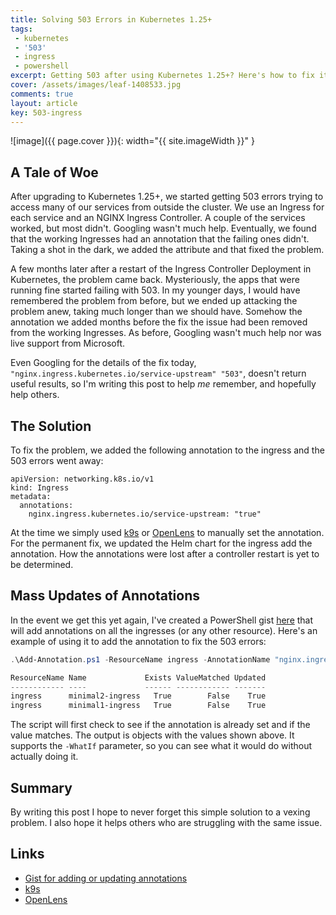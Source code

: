 ```yaml
---
title: Solving 503 Errors in Kubernetes 1.25+
tags:
 - kubernetes
 - '503'
 - ingress
 - powershell
excerpt: Getting 503 after using Kubernetes 1.25+? Here's how to fix it.
cover: /assets/images/leaf-1408533.jpg
comments: true
layout: article
key: 503-ingress
---
```


![image]({{ page.cover }}){: width="{{ site.imageWidth }}" }

## A Tale of Woe

After upgrading to Kubernetes 1.25+, we started getting 503 errors trying to access many of our services from outside the cluster. We use an Ingress for each service and an NGINX Ingress Controller. A couple of the services worked, but most didn't. Googling wasn't much help. Eventually, we found that the working Ingresses had an annotation that the failing ones didn't. Taking a shot in the dark, we added the attribute and that fixed the problem.

A few months later after a restart of the Ingress Controller Deployment in Kubernetes, the problem came back. Mysteriously, the apps that were running fine started failing with 503. In my younger days, I would have remembered the problem from before, but we ended up attacking the problem anew, taking much longer than we should have. Somehow the annotation we added months before the fix the issue had been removed from the working Ingresses. As before, Googling wasn't much help nor was live support from Microsoft.

Even Googling for the details of the fix today, `"nginx.ingress.kubernetes.io/service-upstream" "503"`, doesn't return useful results, so I'm writing this post to help *me* remember, and hopefully help others.

## The Solution

To fix the problem, we added the following annotation to the ingress and the 503 errors went away:

```text
apiVersion: networking.k8s.io/v1
kind: Ingress
metadata:
  annotations:
    nginx.ingress.kubernetes.io/service-upstream: "true"
```

At the time we simply used [k9s](https://k9scli.io/) or [OpenLens](https://github.com/MuhammedKalkan/OpenLens) to manually set the annotation. For the permanent fix, we updated the Helm chart for the ingress add the annotation. How the annotations were lost after a controller restart is yet to be determined.

## Mass Updates of Annotations

In the event we get this yet again, I've created a PowerShell gist [here](https://gist.github.com/Seekatar/c4fdd2278b392d3bfdb8ed2608b56a62) that will add annotations on all the ingresses (or any other resource). Here's an example of using it to add the annotation to fix the 503 errors:

```powershell
.\Add-Annotation.ps1 -ResourceName ingress -AnnotationName "nginx.ingress.kubernetes.io/service-upstream" -AnnotationValue "true" | ft

ResourceName Name             Exists ValueMatched Updated
------------ ----             ------ ------------ -------
ingress      minimal2-ingress   True        False    True
ingress      minimal1-ingress   True        False    True
```

The script will first check to see if the annotation is already set and if the value matches. The output is objects with the values shown above. It supports the `-WhatIf` parameter, so you can see what it would do without actually doing it.

## Summary

By writing this post I hope to never forget this simple solution to a vexing problem. I also hope it helps others who are struggling with the same issue.

## Links

- [Gist for adding or updating annotations](https://gist.github.com/Seekatar/c4fdd2278b392d3bfdb8ed2608b56a62)
- [k9s](https://k9scli.io/)
- [OpenLens](https://github.com/MuhammedKalkan/OpenLens)